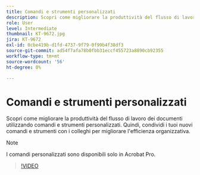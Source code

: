 ```yaml
---
title: Comandi e strumenti personalizzati
description: Scopri come migliorare la produttività del flusso di lavoro dei documenti utilizzando comandi e strumenti personalizzati
role: User
level: Intermediate
thumbnail: KT-9672.jpg
jira: KT-9672
exl-id: 0cbe419b-d1fd-4737-9f79-0f99b4f38df3
source-git-commit: ad54f7afa78b0fbb31eccf455723a8890cb92355
workflow-type: tm+mt
source-wordcount: '56'
ht-degree: 0%

---
```


# Comandi e strumenti personalizzati

Scopri come migliorare la produttività del flusso di lavoro dei documenti utilizzando comandi e strumenti personalizzati. Quindi, condividi i tuoi nuovi comandi e strumenti con i colleghi per migliorare l&#39;efficienza organizzativa.

>[!NOTE]
>
>I comandi personalizzati sono disponibili solo in Acrobat Pro.

>[!VIDEO](https://video.tv.adobe.com/v/340545?quality=12&learn=on&hidetitle=true)

